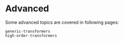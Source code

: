 # Advanced

Some advanced topics are covered in following pages:


```{toctree}
generic-transformers
high-order-transformers
```